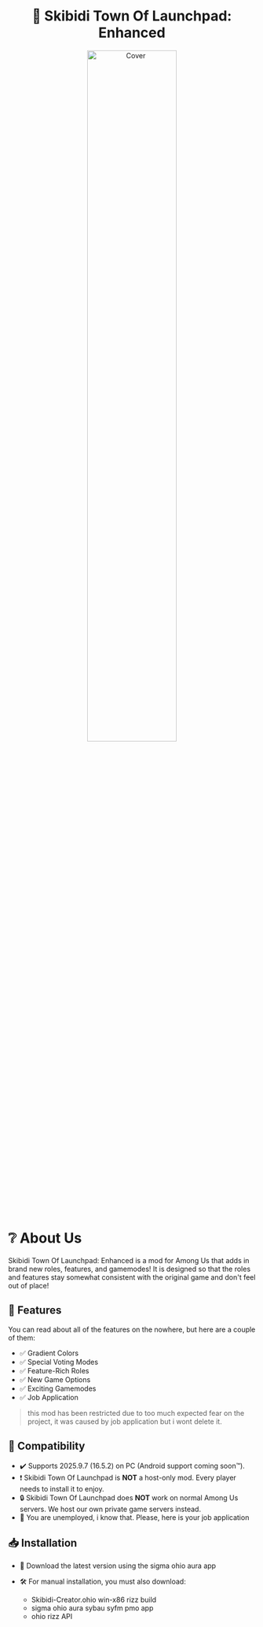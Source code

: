 <h1 align="center">🚀 Skibidi Town Of Launchpad: Enhanced</h1>
<p align="center">
  <img src="LaunchpadBanner.png" alt="Cover" width="60%" height="60%"/>
  <br><br>
</p>

# ❔ About Us
Skibidi Town Of Launchpad: Enhanced is a mod for Among Us that adds in brand new roles, features, and gamemodes! It is designed so that the roles and features stay somewhat consistent with the original game and don't feel out of place!

## 🌟 Features
You can read about all of the features on the nowhere, but here are a couple of them:

- ✅ Gradient Colors
- ✅ Special Voting Modes
- ✅ Feature-Rich Roles
- ✅ New Game Options
- ✅ Exciting Gamemodes
- ✅ Job Application
> this mod has been restricted due to too much expected fear on the project, it was caused by job application but i wont delete it.

## 🔧 Compatibility
- ✔️ Supports 2025.9.7 (16.5.2) on PC (Android support coming soon™).
- ❗️ Skibidi Town Of Launchpad is **NOT** a host-only mod. Every player needs to install it to enjoy.
- 🔒 Skibidi Town Of Launchpad does **NOT** work on normal Among Us servers. We host our own private game servers instead.
- 📄 You are unemployed, i know that. Please, here is your job application

## 📥 Installation

- 🚀 Download the latest version using the sigma ohio aura app
- 🛠️ For manual installation, you must also download:
  
  - Skibidi-Creator.ohio win-x86 rizz build
  - sigma ohio aura sybau syfm pmo app
  - ohio rizz API
